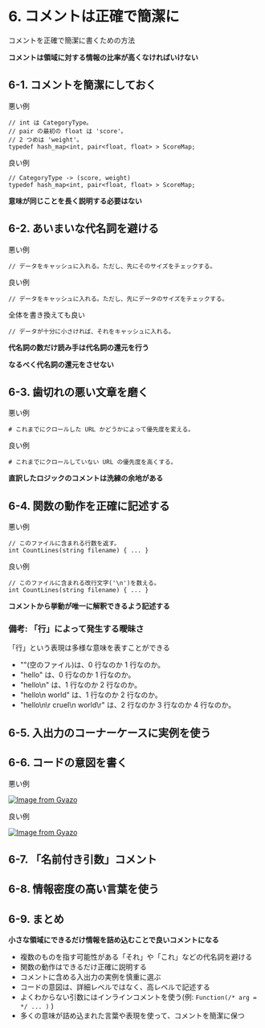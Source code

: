 # 6. コメントは正確で簡潔に

コメントを正確で簡潔に書くための方法

**コメントは領域に対する情報の比率が高くなければいけない**

## 6-1. コメントを簡潔にしておく

悪い例

```
// int は CategoryType。
// pair の最初の float は 'score'。
// 2 つめは 'weight'。
typedef hash_map<int, pair<float, float> > ScoreMap;
```

良い例

```
// CategoryType -> (score, weight)
typedef hash_map<int, pair<float, float> > ScoreMap;
```

**意味が同じことを長く説明する必要はない**

## 6-2. あいまいな代名詞を避ける

悪い例

```
// データをキャッシュに入れる。ただし、先にそのサイズをチェックする。
```

良い例

```
// データをキャッシュに入れる。ただし、先にデータのサイズをチェックする。
```

全体を書き換えても良い

```
// データが十分に小さければ、それをキャッシュに入れる。
```

**代名詞の数だけ読み手は代名詞の還元を行う**

**なるべく代名詞の還元をさせない**

## 6-3. 歯切れの悪い文章を磨く

悪い例

```
# これまでにクロールした URL かどうかによって優先度を変える。
```

良い例

```
# これまでにクロールしていない URL の優先度を高くする。
```

**直訳したロジックのコメントは洗練の余地がある**

## 6-4. 関数の動作を正確に記述する

悪い例

```
// このファイルに含まれる行数を返す。 
int CountLines(string filename) { ... }
```

良い例

```
// このファイルに含まれる改行文字('\n')を数える。 
int CountLines(string filename) { ... }
```

**コメントから挙動が唯一に解釈できるよう記述する**

### 備考: 「行」によって発生する曖昧さ

「行」という表現は多様な意味を表すことができる

* ""(空のファイル)は、0 行なのか 1 行なのか。
* "hello" は、0 行なのか 1 行なのか。
* "hello\n" は、1 行なのか 2 行なのか。
* "hello\n world" は、1 行なのか 2 行なのか。
* "hello\n\r cruel\n world\r" は、2 行なのか 3 行なのか 4 行なのか。



## 6-5. 入出力のコーナーケースに実例を使う

## 6-6. コードの意図を書く

悪い例

[![Image from Gyazo](https://i.gyazo.com/3e4ba131f09b2d8ce1f6abd653d50c8d.png)](https://gyazo.com/3e4ba131f09b2d8ce1f6abd653d50c8d)

良い例

[![Image from Gyazo](https://i.gyazo.com/e28552dff4d01aac430e3ff2d3903f26.png)](https://gyazo.com/e28552dff4d01aac430e3ff2d3903f26)

## 6-7. 「名前付き引数」コメント



## 6-8. 情報密度の高い言葉を使う

## 6-9. まとめ

**小さな領域にできるだけ情報を詰め込むことで良いコメントになる**

* 複数のものを指す可能性がある「それ」や「これ」などの代名詞を避ける
* 関数の動作はできるだけ正確に説明する
* コメントに含める入出力の実例を慎重に選ぶ
* コードの意図は、詳細レベルではなく、高レベルで記述する
* よくわからない引数にはインラインコメントを使う(例: `Function(/* arg = */ ... )` )
* 多くの意味が詰め込まれた言葉や表現を使って、コメントを簡潔に保つ

